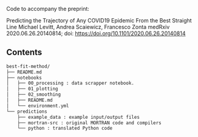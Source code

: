 Code to accompany the preprint:

Predicting the Trajectory of Any COVID19 Epidemic From the Best Straight Line
Michael Levitt, Andrea Scaiewicz, Francesco Zonta
medRxiv 2020.06.26.20140814; doi: https://doi.org/10.1101/2020.06.26.20140814

## Contents
```bash
best-fit-method/
├── README.md
├── notebooks
│   ├── 00_processing : data scrapper notebook.
│   ├── 01_plotting
│   ├── 02_smoothing
│   ├── README.md
│   └── environment.yml
└── predictions
    ├── example_data : example input/output files
    ├── mortran-src : original MORTRAN code and compilers
    └── python : translated Python code
```
